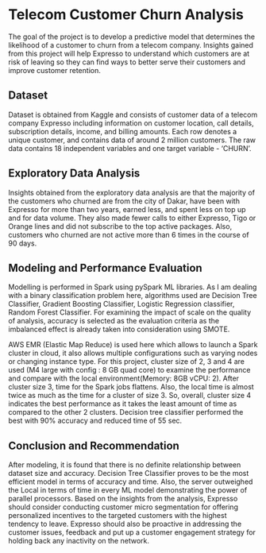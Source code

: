 # Telecom Customer Churn Analysis
 The goal of the project is to develop a predictive model that determines the likelihood of a customer to churn from a telecom company. Insights gained from this project will help Expresso to understand which customers are at risk of leaving so they can find ways to better serve their customers and improve customer retention.

## Dataset
Dataset  is obtained from Kaggle and consists of customer data of a telecom company Expresso including information on customer location, call details, subscription details, income, and billing amounts. Each row denotes a unique customer, and contains data of around 2 million customers. The raw data contains 18 independent variables and one target variable - ‘CHURN’. 

## Exploratory Data Analysis
Insights obtained from the exploratory data analysis are that the majority of the customers who churned are from the city of Dakar, have been with Expresso for more than two years, earned less, and spent less on top up and for data volume. They also made fewer calls to either Expresso, Tigo or Orange lines and did not subscribe to the top active packages. Also, customers who churned are not active more than 6 times in the course of 90 days.

## Modeling and Performance Evaluation
Modelling is performed in Spark using pySpark ML libraries. As I am dealing with a binary classification problem here, algorithms used are Decision Tree Classifier, Gradient Boosting Classifier, Logistic Regression classifier, Random Forest Classifier. For examining the impact of scale on the quality of analysis, accuracy is selected as the evaluation criteria as the imbalanced effect is already taken into consideration using SMOTE.

AWS EMR (Elastic Map Reduce) is used here which allows to launch a Spark cluster in cloud, it also allows multiple configurations such as varying nodes or changing instance type. For this project, cluster size of 2, 3 and 4 are used (M4 large with config : 8 GB quad core) to examine the performance and compare with the local environment(Memory: 8GB vCPU: 2). After cluster size 3, time for the Spark jobs flattens. Also, the local time is almost twice as much as the time for a cluster of size 3. So, overall, cluster size 4 indicates the best performance as it takes the least amount of time as compared to the other 2 clusters. Decision tree classifier performed the best with 90% accuracy and reduced time of 55 sec.

## Conclusion and Recommendation
After modeling, it is found that there is no definite relationship between dataset size and accuracy. Decision Tree Classifier proves to be the most efficient model in terms of accuracy and time. Also, the server outweighed the Local in terms of time in every ML model demonstrating the power of parallel processors. 
Based on the insights from the analysis, Expresso should consider conducting customer micro segmentation for offering personalized incentives to the targeted customers with the highest tendency to leave. Expresso should also be proactive in addressing the customer issues, feedback and put up a customer engagement strategy for holding back any inactivity on the network.
